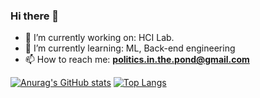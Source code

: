### Hi there 👋

- 🔭 I’m currently working on: HCI Lab.
- 🌱 I’m currently learning: ML, Back-end engineering
- 📫 How to reach me: **politics.in.the.pond@gmail.com**


[![Anurag's GitHub stats](https://github-readme-stats.vercel.app/api?username=politics-in-the-pond&hide_title=true&show_icons=true&include_all_commits=true)](https://github.com/politics-in-the-pond)
[![Top Langs](https://github-readme-stats.vercel.app/api/top-langs/?username=politics-in-the-pond&langs_count=10&layout=compact)](https://github.com/politics-in-the-pond) 
